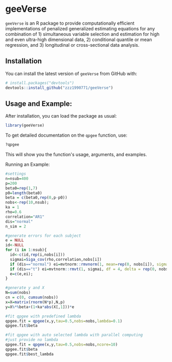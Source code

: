 # geeVerse

`geeVerse` is an R package to provide computationally efficient implementations of penalized generalized estimating equations for any combination of 1) simultaneous variable selection and estimation for high and even ultra-high dimensional data, 2) conditional quantile or mean regression, and 3) longitudinal or cross-sectional data analysis.

## Installation

You can install the latest version of `geeVerse` from GitHub with:

```R
# install.packages("devtools")
devtools::install_github("zzz1990771/geeVerse")
```

## Usage and Example:

After installation, you can load the package as usual:

```R
library(geeVerse)
```

To get detailed documentation on the `qpgee` function, use:

```R
?qpgee
```

This will show you the function's usage, arguments, and examples.

Running an Example:

```R
#settings
n=nsub=400
p=200
beta0=rep(1,7)
p0=length(beta0)
beta = c(beta0,rep(0,p-p0))
nobs<-rep(10,nsub);
ka = 1
rho=0.6
correlation="AR1"
dis="normal"
n_sim = 2

#generate errors for each subject
e = NULL
id<-NULL
for (i in 1:nsub){
  id<-c(id,rep(i,nobs[i]))
  sigmai=Siga_cov(rho,correlation,nobs[i])
  if (dis=="normal") ei=mvtnorm::rmvnorm(1, mean=rep(0, nobs[i]), sigma=sigmai)
  if (dis=="t") ei=mvtnorm::rmvt(1, sigmai, df = 4, delta = rep(0, nobs[i]))
  e=c(e,ei);
}

#generate y and X
N=sum(nobs)
cn = c(0, cumsum(nobs))
x=X=matrix(rnorm(N*p),N,p)
y=X%*%beta+(1+ka*abs(X[,1]))*e

#fit qpgee with predefined lambda
qpgee.fit = qpgee(x,y,tau=0.5,nobs=nobs,lambda=0.1)
qpgee.fit$beta

#fit qpgee with auto selected lambda with parallel computing
#just provide no lambda
qpgee.fit = qpgee(x,y,tau=0.5,nobs=nobs,ncore=10)
qpgee.fit$beta
qpgee.fit$best_lambda
```


